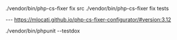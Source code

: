 ./vendor/bin/php-cs-fixer fix src
./vendor/bin/php-cs-fixer fix tests



--- https://mlocati.github.io/php-cs-fixer-configurator/#version:3.12


./vendor/bin/phpunit --testdox
